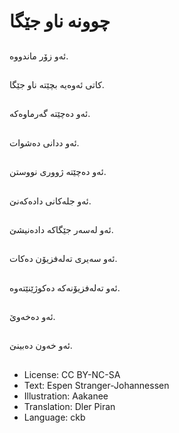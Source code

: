 # چوونه‌ ناو جێگا

##
ئه‌و زۆر ماندووه‌.

##
كاتی ئه‌وه‌یه‌ بچێته‌ ناو جێگا.

##
ئه‌و ده‌چێته‌ گه‌رماوه‌كه‌.

##
ئه‌و ددانی ده‌شوات.

##
ئه‌و ده‌چێته‌ ژووری نووستن.

##
ئه‌و جله‌كانی داده‌كه‌نێ.

##
ئه‌و له‌سه‌ر جێگاكه‌ داده‌نیشێ.

##
ئه‌و سه‌یری ته‌له‌فزیۆن ده‌كات.

##
ئه‌و ته‌له‌فزیۆنه‌كه‌ ده‌كوژێنێته‌وه‌.

##
ئه‌و ده‌خه‌وێ.

##
ئه‌و خه‌ون ده‌بینێ.

##
* License: CC BY-NC-SA
* Text: Espen Stranger-Johannessen
* Illustration: Aakanee
* Translation: Dler Piran
* Language: ckb
